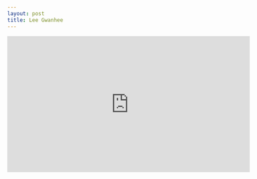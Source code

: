 ```yaml
---
layout: post
title: Lee Gwanhee
---
```


<iframe width="560" height="315" src="https://www.youtube.com/embed/WTu6A88ajeo" title="YouTube video player" frameborder="0" allow="accelerometer; autoplay; clipboard-write; encrypted-media; gyroscope; picture-in-picture" allowfullscreen></iframe>
